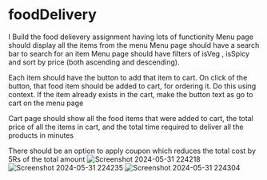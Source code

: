 # foodDelivery

I Build the food delievery  assignment having lots of functionity 
Menu page should display all the items from the menu
Menu page should have a search bar to search for an item
Menu page should have filters of isVeg , isSpicy and sort by price (both ascending and
descending).

Each item should have the button to add that item to cart. On click of the button, that food
item should be added to cart, for ordering it. Do this using context. If the item already exists in
the cart, make the button text as go to cart on the menu page

Cart page should show all the food items that were added to cart, the total price of all the
items in cart, and the total time required to deliver all the products in minutes

There should be an option to apply coupon which reduces the total cost by 5Rs of the total
amount
![Screenshot 2024-05-31 224218](https://github.com/keshav97-git/foodDelivery/assets/73109809/e3b16f8b-009d-4b75-aaba-d90897439066)
![Screenshot 2024-05-31 224235](https://github.com/keshav97-git/foodDelivery/assets/73109809/e8a2f739-9de6-4e55-8951-33437f3f222a)
![Screenshot 2024-05-31 224304](https://github.com/keshav97-git/foodDelivery/assets/73109809/30e664a3-dd6c-480a-b8f1-dbdf7313ed1f)

